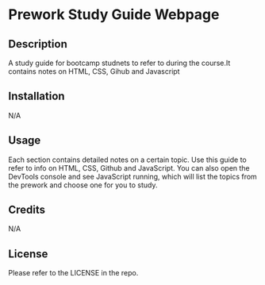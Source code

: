 # Prework Study Guide Webpage

## Description 
A study guide for bootcamp studnets to refer to during the course.It contains notes on HTML, CSS, Gihub and Javascript

## Installation
N/A

## Usage

Each section contains detailed notes on a certain topic. Use this guide to refer to info on HTML, CSS, Github and JavaScript. You can also open the DevTools console and see JavaScript running, which will list the topics from the prework and choose one for you to study.

## Credits

N/A

## License

Please refer to the LICENSE in the repo.

